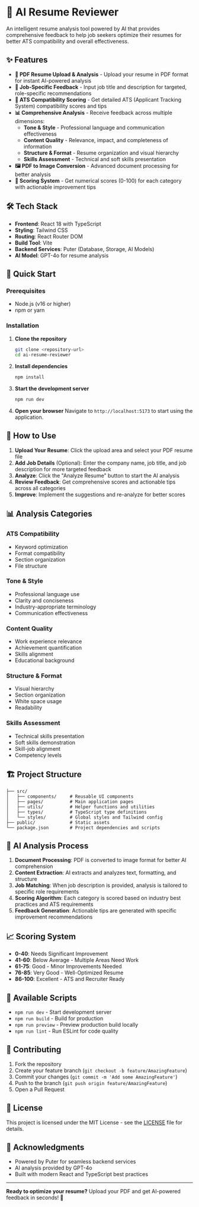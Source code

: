 # 🚀 AI Resume Reviewer

An intelligent resume analysis tool powered by AI that provides comprehensive feedback to help job seekers optimize their resumes for better ATS compatibility and overall effectiveness.

## ✨ Features

- **📄 PDF Resume Upload & Analysis** - Upload your resume in PDF format for instant AI-powered analysis
- **🎯 Job-Specific Feedback** - Input job title and description for targeted, role-specific recommendations
- **🤖 ATS Compatibility Scoring** - Get detailed ATS (Applicant Tracking System) compatibility scores and tips
- **📊 Comprehensive Analysis** - Receive feedback across multiple dimensions:
  - **Tone & Style** - Professional language and communication effectiveness
  - **Content Quality** - Relevance, impact, and completeness of information
  - **Structure & Format** - Resume organization and visual hierarchy
  - **Skills Assessment** - Technical and soft skills presentation
- **🖼️ PDF to Image Conversion** - Advanced document processing for better analysis
- **💯 Scoring System** - Get numerical scores (0-100) for each category with actionable improvement tips

## 🛠️ Tech Stack

- **Frontend**: React 18 with TypeScript
- **Styling**: Tailwind CSS
- **Routing**: React Router DOM
- **Build Tool**: Vite
- **Backend Services**: Puter (Database, Storage, AI Models)
- **AI Model**: GPT-4o for resume analysis

## 🚀 Quick Start

### Prerequisites

- Node.js (v16 or higher)
- npm or yarn

### Installation

1. **Clone the repository**
   ```bash
   git clone <repository-url>
   cd ai-resume-reviewer
   ```

2. **Install dependencies**
   ```bash
   npm install
   ```

3. **Start the development server**
   ```bash
   npm run dev
   ```

4. **Open your browser**
   Navigate to `http://localhost:5173` to start using the application.

## 🎯 How to Use

1. **Upload Your Resume**: Click the upload area and select your PDF resume file
2. **Add Job Details** (Optional): Enter the company name, job title, and job description for more targeted feedback
3. **Analyze**: Click the "Analyze Resume" button to start the AI analysis
4. **Review Feedback**: Get comprehensive scores and actionable tips across all categories
5. **Improve**: Implement the suggestions and re-analyze for better scores

## 📊 Analysis Categories

### ATS Compatibility
- Keyword optimization
- Format compatibility
- Section organization
- File structure

### Tone & Style
- Professional language use
- Clarity and conciseness
- Industry-appropriate terminology
- Communication effectiveness

### Content Quality
- Work experience relevance
- Achievement quantification
- Skills alignment
- Educational background

### Structure & Format
- Visual hierarchy
- Section organization
- White space usage
- Readability

### Skills Assessment
- Technical skills presentation
- Soft skills demonstration
- Skill-job alignment
- Competency levels

## 🏗️ Project Structure

```
├── src/
│   ├── components/     # Reusable UI components
│   ├── pages/          # Main application pages
│   ├── utils/          # Helper functions and utilities
│   ├── types/          # TypeScript type definitions
│   └── styles/         # Global styles and Tailwind config
├── public/             # Static assets
└── package.json        # Project dependencies and scripts
```

## 🤖 AI Analysis Process

1. **Document Processing**: PDF is converted to image format for better AI comprehension
2. **Content Extraction**: AI extracts and analyzes text, formatting, and structure
3. **Job Matching**: When job description is provided, analysis is tailored to specific role requirements
4. **Scoring Algorithm**: Each category is scored based on industry best practices and ATS requirements
5. **Feedback Generation**: Actionable tips are generated with specific improvement recommendations

## 📈 Scoring System

- **0-40**: Needs Significant Improvement
- **41-60**: Below Average - Multiple Areas Need Work
- **61-75**: Good - Minor Improvements Needed
- **76-85**: Very Good - Well-Optimized Resume
- **86-100**: Excellent - ATS and Recruiter Ready

## 🚀 Available Scripts

- `npm run dev` - Start development server
- `npm run build` - Build for production
- `npm run preview` - Preview production build locally
- `npm run lint` - Run ESLint for code quality

## 🤝 Contributing

1. Fork the repository
2. Create your feature branch (`git checkout -b feature/AmazingFeature`)
3. Commit your changes (`git commit -m 'Add some AmazingFeature'`)
4. Push to the branch (`git push origin feature/AmazingFeature`)
5. Open a Pull Request

## 📝 License

This project is licensed under the MIT License - see the [LICENSE](LICENSE) file for details.

## 🙏 Acknowledgments

- Powered by Puter for seamless backend services
- AI analysis provided by GPT-4o
- Built with modern React and TypeScript best practices

---

**Ready to optimize your resume?** Upload your PDF and get AI-powered feedback in seconds! 🎯